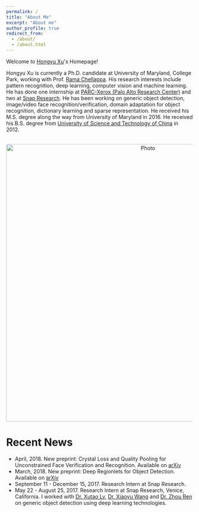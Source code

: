 ```yaml
---
permalink: /
title: "About Me"
excerpt: "About me"
author_profile: true
redirect_from: 
  - /about/
  - /about.html
---
```


Welcome to [Hongyu Xu](https://hyxu2006.github.io)'s Homepage!        

Hongyu Xu is currently a Ph.D. candidate at University of Maryland, College Park, working with Prof. [Rama Chellappa](http://legacydirs.umiacs.umd.edu/~rama/). His research interests include pattern recognition, deep learning, computer vision and machine learning. He has done one internship at [PARC-Xerox (Palo Alto Research Center)](https://www.parc.com/) and two at [Snap Research](https://www.snap.com/en-US/). He has been working on generic object detection, image/video face recognition/verification, domain adaptation for object recognition, dictionary learning and sparse representation. He received his M.S. degree along the way from University of Maryland in 2016. He received his B.S. degree from [University of Science and Technology of China](http://en.ustc.edu.cn/) in 2012.

<p align="center">
  <img src="https://hyxu2006.github.io/files/hongyuxu_img.jpg?raw=true" alt="Photo" style="width: 750px;"/> 
</p>


# Recent News
* April, 2018. New preprint: 
Crystal Loss and Quality Pooling for Unconstrained Face Verification and Recognition. Available on [arXiv](https://arxiv.org/abs/1804.01159)
* March, 2018. New preprint: Deep Regionlets for Object Detection. Available on [arXiv](https://arxiv.org/abs/1712.02408)
* September 11 - December 15, 2017. Research Intern at Snap Research.
* May 22 - August 25, 2017. Research Intern at Snap Research, Venice, California. I worked with [Dr. Xutao Lv](http://xutaolv.com/), [Dr. Xiaoyu Wang](http://www.xiaoyumu.com/) and [Dr. Zhou Ren](http://web.cs.ucla.edu/~zhou.ren/) on generic object detection using deep learning technologies. 
